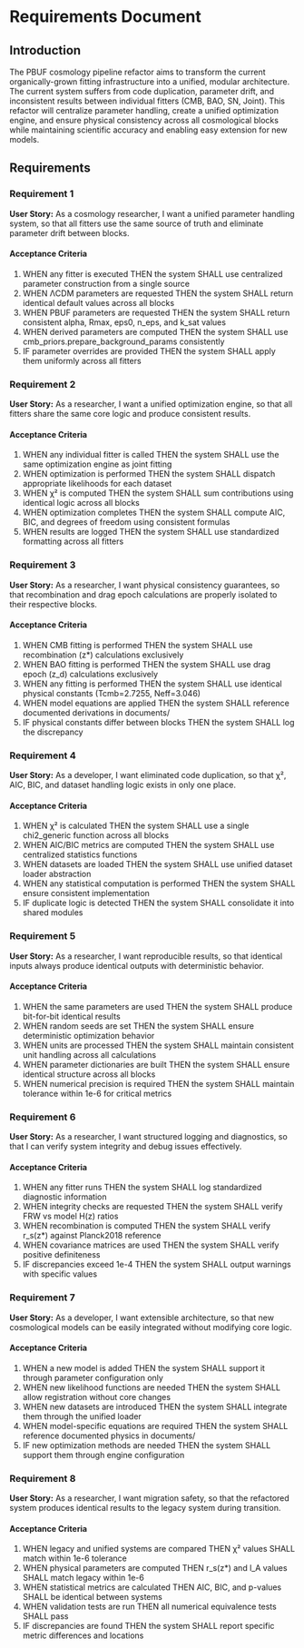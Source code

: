 # Requirements Document

## Introduction

The PBUF cosmology pipeline refactor aims to transform the current organically-grown fitting infrastructure into a unified, modular architecture. The current system suffers from code duplication, parameter drift, and inconsistent results between individual fitters (CMB, BAO, SN, Joint). This refactor will centralize parameter handling, create a unified optimization engine, and ensure physical consistency across all cosmological blocks while maintaining scientific accuracy and enabling easy extension for new models.

## Requirements

### Requirement 1

**User Story:** As a cosmology researcher, I want a unified parameter handling system, so that all fitters use the same source of truth and eliminate parameter drift between blocks.

#### Acceptance Criteria

1. WHEN any fitter is executed THEN the system SHALL use centralized parameter construction from a single source
2. WHEN ΛCDM parameters are requested THEN the system SHALL return identical default values across all blocks
3. WHEN PBUF parameters are requested THEN the system SHALL return consistent alpha, Rmax, eps0, n_eps, and k_sat values
4. WHEN derived parameters are computed THEN the system SHALL use cmb_priors.prepare_background_params consistently
5. IF parameter overrides are provided THEN the system SHALL apply them uniformly across all fitters

### Requirement 2

**User Story:** As a researcher, I want a unified optimization engine, so that all fitters share the same core logic and produce consistent results.

#### Acceptance Criteria

1. WHEN any individual fitter is called THEN the system SHALL use the same optimization engine as joint fitting
2. WHEN optimization is performed THEN the system SHALL dispatch appropriate likelihoods for each dataset
3. WHEN χ² is computed THEN the system SHALL sum contributions using identical logic across all blocks
4. WHEN optimization completes THEN the system SHALL compute AIC, BIC, and degrees of freedom using consistent formulas
5. WHEN results are logged THEN the system SHALL use standardized formatting across all fitters

### Requirement 3

**User Story:** As a researcher, I want physical consistency guarantees, so that recombination and drag epoch calculations are properly isolated to their respective blocks.

#### Acceptance Criteria

1. WHEN CMB fitting is performed THEN the system SHALL use recombination (z*) calculations exclusively
2. WHEN BAO fitting is performed THEN the system SHALL use drag epoch (z_d) calculations exclusively  
3. WHEN any fitting is performed THEN the system SHALL use identical physical constants (Tcmb=2.7255, Neff=3.046)
4. WHEN model equations are applied THEN the system SHALL reference documented derivations in documents/
5. IF physical constants differ between blocks THEN the system SHALL log the discrepancy

### Requirement 4

**User Story:** As a developer, I want eliminated code duplication, so that χ², AIC, BIC, and dataset handling logic exists in only one place.

#### Acceptance Criteria

1. WHEN χ² is calculated THEN the system SHALL use a single chi2_generic function across all blocks
2. WHEN AIC/BIC metrics are computed THEN the system SHALL use centralized statistics functions
3. WHEN datasets are loaded THEN the system SHALL use unified dataset loader abstraction
4. WHEN any statistical computation is performed THEN the system SHALL ensure consistent implementation
5. IF duplicate logic is detected THEN the system SHALL consolidate it into shared modules

### Requirement 5

**User Story:** As a researcher, I want reproducible results, so that identical inputs always produce identical outputs with deterministic behavior.

#### Acceptance Criteria

1. WHEN the same parameters are used THEN the system SHALL produce bit-for-bit identical results
2. WHEN random seeds are set THEN the system SHALL ensure deterministic optimization behavior
3. WHEN units are processed THEN the system SHALL maintain consistent unit handling across all calculations
4. WHEN parameter dictionaries are built THEN the system SHALL ensure identical structure across all blocks
5. WHEN numerical precision is required THEN the system SHALL maintain tolerance within 1e-6 for critical metrics

### Requirement 6

**User Story:** As a researcher, I want structured logging and diagnostics, so that I can verify system integrity and debug issues effectively.

#### Acceptance Criteria

1. WHEN any fitter runs THEN the system SHALL log standardized diagnostic information
2. WHEN integrity checks are requested THEN the system SHALL verify FRW vs model H(z) ratios
3. WHEN recombination is computed THEN the system SHALL verify r_s(z*) against Planck2018 reference
4. WHEN covariance matrices are used THEN the system SHALL verify positive definiteness
5. IF discrepancies exceed 1e-4 THEN the system SHALL output warnings with specific values

### Requirement 7

**User Story:** As a developer, I want extensible architecture, so that new cosmological models can be easily integrated without modifying core logic.

#### Acceptance Criteria

1. WHEN a new model is added THEN the system SHALL support it through parameter configuration only
2. WHEN new likelihood functions are needed THEN the system SHALL allow registration without core changes
3. WHEN new datasets are introduced THEN the system SHALL integrate them through the unified loader
4. WHEN model-specific equations are required THEN the system SHALL reference documented physics in documents/
5. IF new optimization methods are needed THEN the system SHALL support them through engine configuration

### Requirement 8

**User Story:** As a researcher, I want migration safety, so that the refactored system produces identical results to the legacy system during transition.

#### Acceptance Criteria

1. WHEN legacy and unified systems are compared THEN χ² values SHALL match within 1e-6 tolerance
2. WHEN physical parameters are computed THEN r_s(z*) and l_A values SHALL match legacy within 1e-6
3. WHEN statistical metrics are calculated THEN AIC, BIC, and p-values SHALL be identical between systems
4. WHEN validation tests are run THEN all numerical equivalence tests SHALL pass
5. IF discrepancies are found THEN the system SHALL report specific metric differences and locations